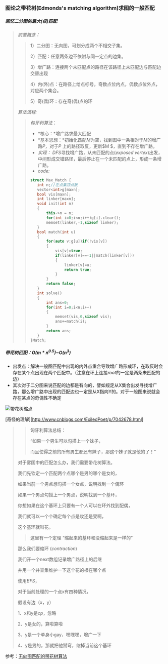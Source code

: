 ### 图论之带花树(Edmonds's matching algorithm)求图的一般匹配

##### *回忆二分图的最大(权)匹配*

>*前置概念：* 
>
>> 1）二分图：无向图，可划分成两个不相交子集。
>>
>> 2）匹配：任意两条边不依附与同一定点的边集。
>>
>> 3）增广路：连接两个未匹配点的路径在该路径上未匹配边与匹配边交替出现
>>
>> 4）内(外)点：在路径上给点标号，奇数点位内点，偶数点位外点，对应两个集合。
>>
>> 5）奇(偶)环：存在奇(偶)点的环
>
>*算法流程:* 
>
>>*匈牙利算法*：
>>
>>* *核心：*增广路求最大匹配
>>* *基本思想：*初始化匹配$M$为空，找到图中一条相对于$M$的增广路$P$，对于$P$ 上的路径取反，更新$M $，直到不存在增广路。
>>* *实现：* $DFS$寻找增广路，从未匹配的点($exposed \  vertex$)出发，中间形成交错路径，最后停止在一个未匹配的点上，形成一条增广路。
>>* *code:*
>>
>>```cpp
>> struct Max_Match {
>>    int n;//左点集顶点数
>>    vector<int>g[maxn];
>>    bool vis[maxn];
>>    int linker[maxn];
>>    void init(int n)
>>    {
>>        this->n = n;
>>        for(int i=0;i<n;i++)g[i].clear();
>>        memset(linker,-1,sizeof linker);
>>    }
>>    bool match(int u)
>>    {
>>        for(auto v:g[u])if(!vis[v])
>>        {
>>            vis[v]=true;
>>            if(linker[v]==-1||match(linker[v]))
>>            {
>>                linker[v]=u;
>>                return true;
>>            }
>>        }
>>        return false;
>>    }
>>    int solve()
>>    {
>>        int ans=0;
>>        for(int i=0;i<n;i++)
>>        {
>>            memset(vis,0,sizeof vis);
>>            ans+=match(i);
>>        }
>>        return ans;
>>    }
>>}Match;
>>```

##### *带花树匹配：*$O(m*n^{0.5})$~$O(n^3)$

* 出发点：解决一般图匹配中出现的内外点重合导致增广路形成环，在取反时会存在某个点出现在两个匹配中。（注意在环上连接$root$的一定是两条未匹配的边）
* 其次对于二分图来说匹配的边都是有向的，譬如规定从X集合出发寻找增广路，那么增广路中出现的匹配边也一定是从X指向Y的。对于一般图来说就会存在某点的奇偶性不确定

![带花树缩点](C:\\Users\\gavin\\Desktop\\CodeBack\\学习笔记md\\ZIPictureforPost\\带花树缩点.png)

[奇怪的理解][http://www.cnblogs.com/ExiledPoet/p/7042678.html]

>> 匈牙利算法总结：
>>
>> “如果一个男生可以勾搭上一个妹子，
>>
>> 而且使得之前的所有男生都还有妹子，那这个妹子就是他的了！”
>
>对于雾国中的匹配怎么办，我们需要带花树算法。
>
>我们先钦定一个匹配两个点哪个是男的哪个是女的，
>
>如果当前一个男点想勾搭一个女点，说明找到一个偶环
>
>如果一个男点勾搭上一个男点，说明找到一个基环，
>
>你想如果在这个基环上只要有一个人可以在环外找到配偶，
>
>我们就可以一个个确定每个点是攻还是受啊，
>
>这个基环就叫花。
>
>>这里有一个定理 “缩起来的基环和没缩起来是一样的”
>
>那么我们要缩环 ($contraction$)
>
>我们开一个next数组记录增广路径上的后继
>
>并用一个并查集维护一下这个花的根在哪个点
>
>使用$BFS$，
>
>对于当前处理的一个点x有四种情况，
>
>假设有边（x，y）
>
>1、x和y是$cp$，忽略
>
>2、y是女的，算啦算啦
>
>3、y是一个单身小gay，嘿嘿嘿，增广一下
>
>4、y是男的，那就把他掰弯，缩掉当前这个基环









参考：[无向图匹配的带花树算法](http://fanhq666.blog.163.com/blog/static/8194342620120304463580/)

​	